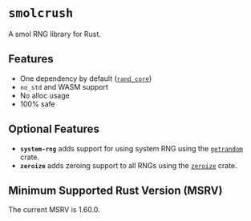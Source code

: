# `smolcrush`

A smol RNG library for Rust.

## Features
- One dependency by default ([`rand_core`](https://crates.io/crates/rand_core))
- `no_std` and WASM support
- No alloc usage
- 100% safe

## Optional Features
- **`system-rng`** adds support for using system RNG using the [`getrandom`](https://crates.io/crates/getrandom) crate.
- **`zeroize`** adds zeroing support to all RNGs using the [`zeroize`](https://crates.io/crates/zeroize) crate.

## **M**inimum **S**upported **R**ust **V**ersion (MSRV)

The current MSRV is 1.60.0.

